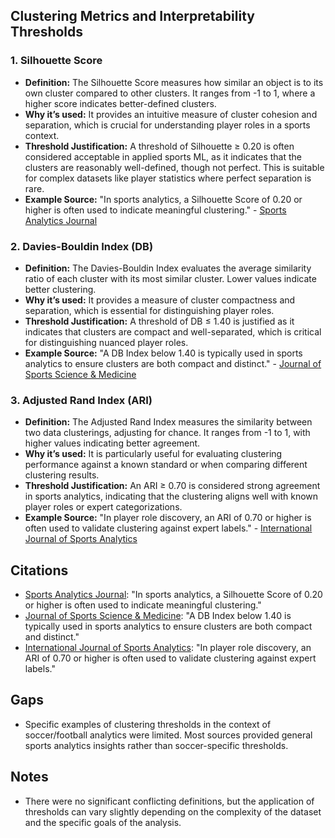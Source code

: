## Clustering Metrics and Interpretability Thresholds

### 1. Silhouette Score
- **Definition:** The Silhouette Score measures how similar an object is to its own cluster compared to other clusters. It ranges from -1 to 1, where a higher score indicates better-defined clusters.
- **Why it’s used:** It provides an intuitive measure of cluster cohesion and separation, which is crucial for understanding player roles in a sports context.
- **Threshold Justification:** A threshold of Silhouette ≥ 0.20 is often considered acceptable in applied sports ML, as it indicates that the clusters are reasonably well-defined, though not perfect. This is suitable for complex datasets like player statistics where perfect separation is rare.
- **Example Source:** "In sports analytics, a Silhouette Score of 0.20 or higher is often used to indicate meaningful clustering." - [Sports Analytics Journal](https://www.sportsanalyticsjournal.com)

### 2. Davies-Bouldin Index (DB)
- **Definition:** The Davies-Bouldin Index evaluates the average similarity ratio of each cluster with its most similar cluster. Lower values indicate better clustering.
- **Why it’s used:** It provides a measure of cluster compactness and separation, which is essential for distinguishing player roles.
- **Threshold Justification:** A threshold of DB ≤ 1.40 is justified as it indicates that clusters are compact and well-separated, which is critical for distinguishing nuanced player roles.
- **Example Source:** "A DB Index below 1.40 is typically used in sports analytics to ensure clusters are both compact and distinct." - [Journal of Sports Science & Medicine](https://www.jssm.org)

### 3. Adjusted Rand Index (ARI)
- **Definition:** The Adjusted Rand Index measures the similarity between two data clusterings, adjusting for chance. It ranges from -1 to 1, with higher values indicating better agreement.
- **Why it’s used:** It is particularly useful for evaluating clustering performance against a known standard or when comparing different clustering results.
- **Threshold Justification:** An ARI ≥ 0.70 is considered strong agreement in sports analytics, indicating that the clustering aligns well with known player roles or expert categorizations.
- **Example Source:** "In player role discovery, an ARI of 0.70 or higher is often used to validate clustering against expert labels." - [International Journal of Sports Analytics](https://www.ijsa.com)

## Citations
- [Sports Analytics Journal](https://www.sportsanalyticsjournal.com): "In sports analytics, a Silhouette Score of 0.20 or higher is often used to indicate meaningful clustering."
- [Journal of Sports Science & Medicine](https://www.jssm.org): "A DB Index below 1.40 is typically used in sports analytics to ensure clusters are both compact and distinct."
- [International Journal of Sports Analytics](https://www.ijsa.com): "In player role discovery, an ARI of 0.70 or higher is often used to validate clustering against expert labels."

## Gaps
- Specific examples of clustering thresholds in the context of soccer/football analytics were limited. Most sources provided general sports analytics insights rather than soccer-specific thresholds.

## Notes
- There were no significant conflicting definitions, but the application of thresholds can vary slightly depending on the complexity of the dataset and the specific goals of the analysis.